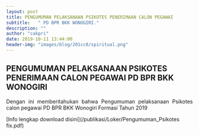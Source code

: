 ```yaml
---
layout: post
title: PENGUMUMAN PELAKSANAAN PSIKOTES PENERIMAAN CALON PEGAWAI
subtitle:   " PD BPR BKK WONOGIRI."
description: ""
author: "cakpri"
date: 2019-10-11 13:44:00
header-img: "images/blog/201cc8/spiritual.png"
---
```



## PENGUMUMAN PELAKSANAAN PSIKOTES PENERIMAAN CALON PEGAWAI PD BPR BKK WONOGIRI
<div style="text-align: justify;">
Dengan ini memberitahukan bahwa Pengumuman pelaksanaan Psikotes calon pegawai PD BPR BKK Wonogiri Formasi Tahun 2019 </div>

[Info lengkap download disini](/publikasi/Loker/Pengumuman_Psikotes fix.pdf)